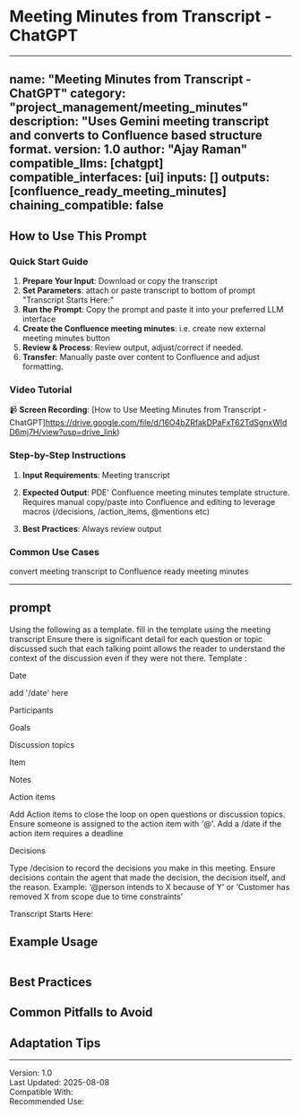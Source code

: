 # Meeting Minutes from Transcript - ChatGPT

---
name: "Meeting Minutes from Transcript - ChatGPT"
category: "project_management/meeting_minutes"
description: "Uses Gemini meeting transcript and converts to Confluence based structure format.
version: 1.0
author: "Ajay Raman"
compatible_llms: [chatgpt]
compatible_interfaces: [ui]
inputs: []
outputs: [confluence_ready_meeting_minutes]
chaining_compatible: false
---

## How to Use This Prompt

### Quick Start Guide
1. **Prepare Your Input**: Download or copy the transcript
2. **Set Parameters**: attach or paste transcript to bottom of prompt "Transcript Starts Here:"
3. **Run the Prompt**: Copy the prompt and paste it into your preferred LLM interface
4. **Create the Confluence meeting minutes**: i.e. create new external meeting minutes button
5. **Review & Process**: Review output, adjust/correct if needed. 
6. **Transfer**: Manually paste over content to Confluence and adjust formatting.

### Video Tutorial
📹 **Screen Recording**: [How to Use Meeting Minutes from Transcript - ChatGPT]https://drive.google.com/file/d/16O4bZRfakDPaFxT62TdSgnxWldD6mj7H/view?usp=drive_link)

### Step-by-Step Instructions
1. **Input Requirements**:
   Meeting transcript
   
2. **Expected Output**:
   PDE' Confluence meeting minutes template structure. Requires manual copy/paste into Confluence and editing to leverage macros (/decisions, /action_items, @mentions etc) 

3. **Best Practices**:
   Always review output

### Common Use Cases
convert meeting transcript to Confluence ready meeting minutes

---

## prompt

Using the following as a template. fill in the template using the meeting transcript Ensure there is significant detail for each question  or topic discussed such that each talking point allows the reader to understand the context of the discussion even if they were not there. 
Template : 

 Date

add '/date' here

 Participants





 Goals





 Discussion topics

Item

Notes









 Action items

Add Action items to close the loop on open questions or discussion topics. Ensure someone is assigned to the action item with '@'. Add a /date if the action item requires a deadline



 

 Decisions

Type /decision to record the decisions you make in this meeting. Ensure decisions contain the agent that made the decision, the decision itself, and the reason.  Example: ‘@person intends to X because of Y’ or ‘Customer has removed X from scope due to time constraints’

Transcript Starts Here:

<!-- END PROMPT -->

## Example Usage
```

```

## Best Practices


## Common Pitfalls to Avoid


## Adaptation Tips


---
Version: 1.0  
Last Updated: 2025-08-08  
Compatible With:   
Recommended Use: 